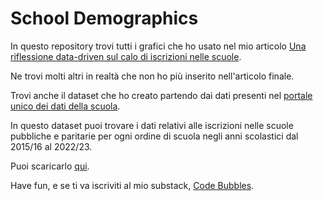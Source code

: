 # School Demographics

In questo repository trovi tutti i grafici che ho usato nel mio articolo [Una riflessione data-driven sul calo di iscrizioni nelle scuole](https://giumast.substack.com/p/una-riflessione-data-driven-sul-calo).

Ne trovi molti altri in realtà che non ho più inserito nell'articolo finale. 

Trovi anche il dataset che ho creato partendo dai dati presenti nel [portale unico dei dati della scuola](https://dati.istruzione.it/opendata/).

In questo dataset puoi trovare i dati relativi alle iscrizioni nelle scuole pubbliche e paritarie per ogni ordine di scuola negli anni scolastici dal 2015/16 al 2022/23. 

Puoi scaricarlo [qui](https://github.com/giuseppemastrandrea/schools-demographics/raw/main/scuola/students_schools_years.csv).

Have fun, e se ti va iscriviti al mio substack, [Code Bubbles](https://giumast.substack.com/).
